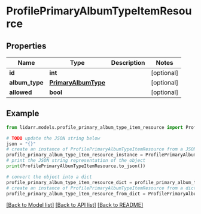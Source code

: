 # ProfilePrimaryAlbumTypeItemResource


## Properties

Name | Type | Description | Notes
------------ | ------------- | ------------- | -------------
**id** | **int** |  | [optional] 
**album_type** | [**PrimaryAlbumType**](PrimaryAlbumType.md) |  | [optional] 
**allowed** | **bool** |  | [optional] 

## Example

```python
from lidarr.models.profile_primary_album_type_item_resource import ProfilePrimaryAlbumTypeItemResource

# TODO update the JSON string below
json = "{}"
# create an instance of ProfilePrimaryAlbumTypeItemResource from a JSON string
profile_primary_album_type_item_resource_instance = ProfilePrimaryAlbumTypeItemResource.from_json(json)
# print the JSON string representation of the object
print(ProfilePrimaryAlbumTypeItemResource.to_json())

# convert the object into a dict
profile_primary_album_type_item_resource_dict = profile_primary_album_type_item_resource_instance.to_dict()
# create an instance of ProfilePrimaryAlbumTypeItemResource from a dict
profile_primary_album_type_item_resource_from_dict = ProfilePrimaryAlbumTypeItemResource.from_dict(profile_primary_album_type_item_resource_dict)
```
[[Back to Model list]](../README.md#documentation-for-models) [[Back to API list]](../README.md#documentation-for-api-endpoints) [[Back to README]](../README.md)


